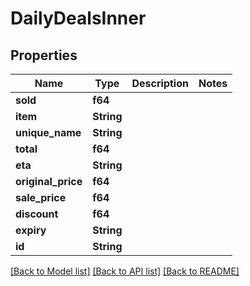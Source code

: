 # DailyDealsInner

## Properties

Name | Type | Description | Notes
------------ | ------------- | ------------- | -------------
**sold** | **f64** |  | 
**item** | **String** |  | 
**unique_name** | **String** |  | 
**total** | **f64** |  | 
**eta** | **String** |  | 
**original_price** | **f64** |  | 
**sale_price** | **f64** |  | 
**discount** | **f64** |  | 
**expiry** | **String** |  | 
**id** | **String** |  | 

[[Back to Model list]](../README.md#documentation-for-models) [[Back to API list]](../README.md#documentation-for-api-endpoints) [[Back to README]](../README.md)


